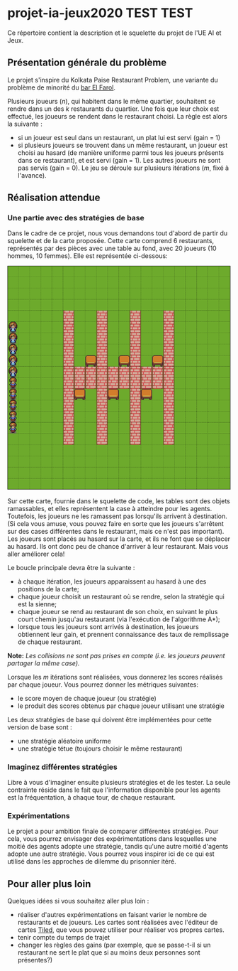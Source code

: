 ﻿# projet-ia-jeux2020 TEST TEST

Ce répertoire contient la description et le squelette du projet de l'UE AI et Jeux.

## Présentation générale du problème
Le projet s'inspire du Kolkata Paise Restaurant Problem, une variante du problème de minorité du [bar El Farol](https://en.wikipedia.org/wiki/El_Farol_Bar_problem).

Plusieurs joueurs (*n*), qui habitent dans le même quartier, souhaitent se rendre dans un des *k* restaurants du quartier. Une fois que leur choix est effectué, les joueurs se rendent dans le restaurant choisi.
La règle est alors la suivante :
* si un joueur est seul dans un restaurant, un plat lui est servi (gain = 1)
* si plusieurs joueurs se trouvent dans un même restaurant, un joueur est choisi au hasard (de manière uniforme parmi tous les joueurs présents dans ce restaurant), et est servi (gain = 1). Les autres joueurs ne sont pas servis (gain = 0).
Le jeu se déroule sur plusieurs itérations (*m*, fixé à l'avance).

## Réalisation attendue

### Une partie avec des stratégies de base
Dans le cadre de ce projet, nous vous demandons tout d'abord de partir du squelette et de la carte proposée. Cette carte comprend 6 restaurants, représentés par des pièces avec une table au fond, avec 20 joueurs (10 hommes, 10 femmes).
Elle est représentée ci-dessous:

![Exemple de carte](./screen_ex_kolkata.png)

Sur cette carte, fournie dans le squelette de code, les tables sont des objets ramassables, et elles représentent la case à atteindre pour les agents. Toutefois,  les joueurs ne les ramassent pas lorsqu'ils arrivent à destination. (Si cela vous amuse, vous pouvez faire en sorte que les joueurs s'arrêtent sur des cases différentes dans le restaurant, mais ce n'est pas important). Les joueurs sont placés au hasard sur la carte, et ils ne font que se déplacer au hasard. Ils ont donc peu de chance d'arriver à leur restaurant. Mais vous aller améliorer cela!



Le boucle principale devra être la suivante :
* à chaque itération, les joueurs apparaissent au hasard à une des positions de la carte;
* chaque joueur choisit un restaurant où se rendre, selon la stratégie qui est la sienne;
* chaque joueur se rend au restaurant de son choix, en suivant le plus court chemin jusqu'au restaurant (via l'exécution de l'algorithme A*);  
* lorsque tous les joueurs sont arrivés à destination, les joueurs obtiennent leur gain, et prennent connaissance des taux de remplissage de chaque restaurant.

**Note:** *Les collisions ne sont pas prises en compte (i.e. les joueurs peuvent partager la même case).*

Lorsque les *m* itérations sont réalisées, vous donnerez les scores réalisés par chaque joueur.
Vous pourrez donner les métriques suivantes:
* le score moyen de chaque joueur (ou stratégie)
* le produit des scores obtenus par chaque joueur utilisant une stratégie


Les deux stratégies de base qui doivent être implémentées pour cette version de base sont :
* une stratégie aléatoire uniforme
* une stratégie tétue (toujours choisir le même restaurant)

### Imaginez différentes stratégies

Libre à vous d'imaginer ensuite plusieurs stratégies et de les tester. La seule contrainte réside dans le fait que l'information disponible pour les agents est la fréquentation, à chaque tour, de chaque restaurant.


### Expérimentations
Le projet a pour ambition finale de comparer différentes stratégies. Pour cela, vous pourrez envisager des expérimentations dans lesquelles une moitié des agents adopte une stratégie, tandis qu'une autre moitié d'agents adopte une autre stratégie. Vous pourrez vous inspirer ici de ce qui est utilisé dans les approches de dilemme du prisonnier itéré.

## Pour aller plus loin
Quelques idées si vous souhaitez aller plus loin :
* réaliser d'autres expérimentations en faisant varier le nombre de restaurants et de joueurs. Les cartes sont réalisées avec l'éditeur de cartes [Tiled](https://www.mapeditor.org/), que vous pouvez utiliser pour réaliser vos propres cartes.
* tenir compte du temps de trajet
* changer les règles des gains (par exemple, que se passe-t-il si un restaurant ne sert le plat que si au moins deux personnes sont présentes?)
